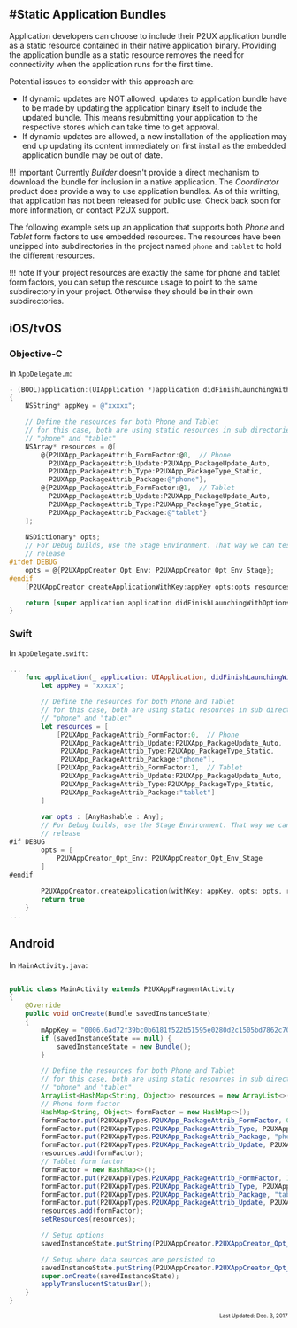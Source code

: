 #Static Application Bundles
-----

Application developers can choose to include their P2UX application bundle as a static resource contained in their native application binary. Providing the application bundle as a static resource removes the need for connectivity when the application runs for the first time. 

Potential issues to consider with this approach are:

* If dynamic updates are NOT allowed, updates to application bundle have to be made by updating the application binary itself to include the updated bundle. This means resubmitting your application to the respective stores which can take time to get approval.
* If dynamic updates are allowed, a new installation of the application may end up updating its content immediately on first install as the embedded application bundle may be out of date.

!!! important
    Currently *Builder* doesn't provide a direct mechanism to download the bundle for inclusion in a native application. The *Coordinator* product does provide a way to use application bundles. As of this writting, that application has not been released for public use. Check back soon for more information, or contact P2UX support.

The following example sets up an application that supports both *Phone* and *Tablet* form factors to use embedded resources. The resources have been unzipped into subdirectories in the project named `phone` and `tablet` to hold the different resources.

!!! note
    If your project resources are exactly the same for phone and tablet form factors, you can setup the resource usage to point to the same subdirectory in your project. Otherwise they should be in their own subdirectories.
    
## iOS/tvOS

### Objective-C 
In `AppDelegate.m`:
``` Objective-C
- (BOOL)application:(UIApplication *)application didFinishLaunchingWithOptions:(NSDictionary *)launchOptions
{
    NSString* appKey = @"xxxxx";

	// Define the resources for both Phone and Tablet
	// for this case, both are using static resources in sub directories named
	// "phone" and "tablet"
    NSArray* resources = @[
    	@{P2UXApp_PackageAttrib_FormFactor:@0,  // Phone 
    	  P2UXApp_PackageAttrib_Update:P2UXApp_PackageUpdate_Auto,
    	  P2UXApp_PackageAttrib_Type:P2UXApp_PackageType_Static,
          P2UXApp_PackageAttrib_Package:@"phone"},
    	@{P2UXApp_PackageAttrib_FormFactor:@1,  // Tablet 
    	  P2UXApp_PackageAttrib_Update:P2UXApp_PackageUpdate_Auto,
    	  P2UXApp_PackageAttrib_Type:P2UXApp_PackageType_Static,
          P2UXApp_PackageAttrib_Package:@"tablet"}    
    ];
                
    NSDictionary* opts;
    // For Debug builds, use the Stage Environment. That way we can test things before
    // release
#ifdef DEBUG
    opts = @{P2UXAppCreator_Opt_Env: P2UXAppCreator_Opt_Env_Stage};
#endif
    [P2UXAppCreator createApplicationWithKey:appKey opts:opts resources:resources delegate:self];

    return [super application:application didFinishLaunchingWithOptions:launchOptions];
}
```

### Swift
In `AppDelegate.swift`:
``` Swift
...
    func application(_ application: UIApplication, didFinishLaunchingWithOptions launchOptions: [UIApplicationLaunchOptionsKey: Any]?) -> Bool {
        let appKey = "xxxxx";

		// Define the resources for both Phone and Tablet
		// for this case, both are using static resources in sub directories named
		// "phone" and "tablet"
        let resources = [
     		[P2UXApp_PackageAttrib_FormFactor:0,  // Phone 
    		 P2UXApp_PackageAttrib_Update:P2UXApp_PackageUpdate_Auto,
    		 P2UXApp_PackageAttrib_Type:P2UXApp_PackageType_Static,
             P2UXApp_PackageAttrib_Package:"phone"],
    		[P2UXApp_PackageAttrib_FormFactor:1,  // Tablet 
    		 P2UXApp_PackageAttrib_Update:P2UXApp_PackageUpdate_Auto,
    		 P2UXApp_PackageAttrib_Type:P2UXApp_PackageType_Static,
             P2UXApp_PackageAttrib_Package:"tablet"]    
        ]
        
        var opts : [AnyHashable : Any];
        // For Debug builds, use the Stage Environment. That way we can test things before
        // release
#if DEBUG
        opts = [
            P2UXAppCreator_Opt_Env: P2UXAppCreator_Opt_Env_Stage
        ]
#endif
        
        P2UXAppCreator.createApplication(withKey: appKey, opts: opts, resources: resources, delegate: self)
		return true
    }
...
```

## Android
In `MainActivity.java`:
``` Java

public class MainActivity extends P2UXAppFragmentActivity
{
    @Override
    public void onCreate(Bundle savedInstanceState)
    {
        mAppKey = "0006.6ad72f39bc0b6181f522b51595e0280d2c1505bd7862c702d500744ae4d705fd";
        if (savedInstanceState == null) {
            savedInstanceState = new Bundle();
        }

		// Define the resources for both Phone and Tablet
		// for this case, both are using static resources in sub directories named
		// "phone" and "tablet"
        ArrayList<HashMap<String, Object>> resources = new ArrayList<>();
        // Phone form factor
        HashMap<String, Object> formFactor = new HashMap<>();
        formFactor.put(P2UXAppTypes.P2UXApp_PackageAttrib_FormFactor, 0);
        formFactor.put(P2UXAppTypes.P2UXApp_PackageAttrib_Type, P2UXAppTypes.P2UXApp_PackageType_Static);
        formFactor.put(P2UXAppTypes.P2UXApp_PackageAttrib_Package, "phone");
        formFactor.put(P2UXAppTypes.P2UXApp_PackageAttrib_Update, P2UXAppTypes.P2UXApp_PackageUpdate_Auto);
        resources.add(formFactor);
        // Tablet form factor
        formFactor = new HashMap<>();
        formFactor.put(P2UXAppTypes.P2UXApp_PackageAttrib_FormFactor, 1);
        formFactor.put(P2UXAppTypes.P2UXApp_PackageAttrib_Type, P2UXAppTypes.P2UXApp_PackageType_Static);
        formFactor.put(P2UXAppTypes.P2UXApp_PackageAttrib_Package, "tablet");
        formFactor.put(P2UXAppTypes.P2UXApp_PackageAttrib_Update, P2UXAppTypes.P2UXApp_PackageUpdate_Auto);
        resources.add(formFactor);
        setResources(resources);

		// Setup options
        savedInstanceState.putString(P2UXAppCreator.P2UXAppCreator_Opt_Env, P2UXAppCreator.P2UXAppCreator_Opt_Env_Recent);

        // Setup where data sources are persisted to
        savedInstanceState.putString(P2UXAppCreator.P2UXAppCreator_Opt_PersistData, P2UXAppCreator.P2UXAppCreator_Opt_PersistData_Internal);
        super.onCreate(savedInstanceState);
        applyTranslucentStatusBar();
    }
}
```

<div style="text-align:right"><sub><sup>Last Updated: Dec. 3, 2017<sup><sub></div>
